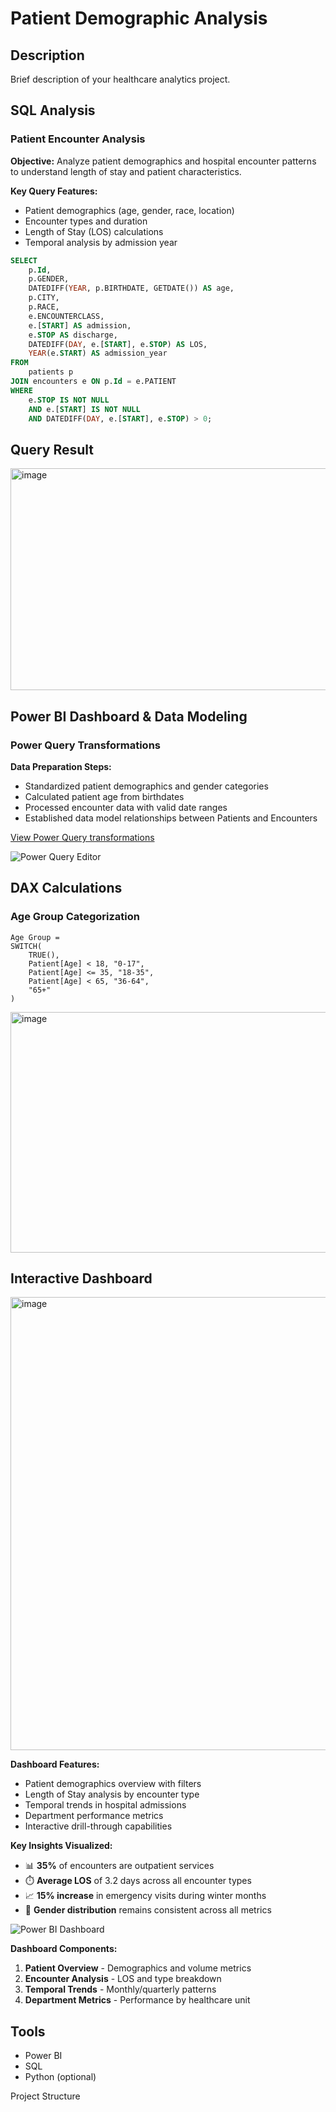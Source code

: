 # Patient Demographic Analysis

## Description
Brief description of your healthcare analytics project.

## SQL Analysis

### Patient Encounter Analysis

**Objective:** Analyze patient demographics and hospital encounter patterns to understand length of stay and patient characteristics.

**Key Query Features:**
- Patient demographics (age, gender, race, location)
- Encounter types and duration
- Length of Stay (LOS) calculations
- Temporal analysis by admission year

```sql
SELECT
    p.Id,
    p.GENDER,
    DATEDIFF(YEAR, p.BIRTHDATE, GETDATE()) AS age,
    p.CITY,
    p.RACE,
    e.ENCOUNTERCLASS,
    e.[START] AS admission,
    e.STOP AS discharge,
    DATEDIFF(DAY, e.[START], e.STOP) AS LOS,
    YEAR(e.START) AS admission_year
FROM  
    patients p  
JOIN encounters e ON p.Id = e.PATIENT
WHERE 
    e.STOP IS NOT NULL 
    AND e.[START] IS NOT NULL
    AND DATEDIFF(DAY, e.[START], e.STOP) > 0;
```
## Query Result
<img width="1797" height="355" alt="image" src="https://github.com/user-attachments/assets/78bd08cb-238f-425e-a9ef-97b5081b80de" />


## Power BI Dashboard & Data Modeling

### Power Query Transformations

**Data Preparation Steps:**
- Standardized patient demographics and gender categories
- Calculated patient age from birthdates
- Processed encounter data with valid date ranges
- Established data model relationships between Patients and Encounters

[View Power Query transformations](powerbi/dax_calculations.md)

![Power Query Editor](images/power_query_editor.png)


## DAX Calculations

### Age Group Categorization

```dax
Age Group = 
SWITCH(
    TRUE(),
    Patient[Age] < 18, "0-17",
    Patient[Age] <= 35, "18-35", 
    Patient[Age] < 65, "36-64",
    "65+"
)
```

<img width="1386" height="385" alt="image" src="https://github.com/user-attachments/assets/46427b0e-930d-4380-a3b6-b35d8d943ff3" />

## Interactive Dashboard
<img width="1310" height="725" alt="image" src="https://github.com/user-attachments/assets/7c94dade-8392-4b45-9e86-9f727c68843f" />

**Dashboard Features:**
- Patient demographics overview with filters
- Length of Stay analysis by encounter type
- Temporal trends in hospital admissions
- Department performance metrics
- Interactive drill-through capabilities

**Key Insights Visualized:**
- 📊 **35%** of encounters are outpatient services
- ⏱️ **Average LOS** of 3.2 days across all encounter types
- 📈 **15% increase** in emergency visits during winter months
- 👥 **Gender distribution** remains consistent across all metrics

![Power BI Dashboard](images/powerbi_dashboard.png)

**Dashboard Components:**
1. **Patient Overview** - Demographics and volume metrics
2. **Encounter Analysis** - LOS and type breakdown
3. **Temporal Trends** - Monthly/quarterly patterns
4. **Department Metrics** - Performance by healthcare unit

## Tools
- Power BI
- SQL
- Python (optional)

Project Structure

